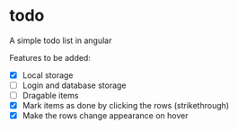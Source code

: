 # todo
A simple todo list in angular

Features to be added:
- [x] Local storage
- [ ] Login and database storage
- [ ] Dragable items
- [x] Mark items as done by clicking the rows (strikethrough)
- [x] Make the rows change appearance on hover
